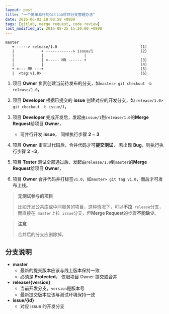 ```yaml
---
layout: post
title: "一个简单易行的Gitlab项目分支管理办法"
date: 2016-06-03 18:00:59 +0800
tags: [gitlab, merge request, code review]
last_modified_at: 2016-08-25 15:20:00 +0800
---
```



```
master
   + -----> release/1.0                                     (1)
   |            + ------------> issue/1                     (2)
   |            |                  |
   |            | <----- MR ------ +                        (3)
   |            |                                           (4)
   + <--- MR ---+                                           (5)
   |  <tag:v1.0>                                            (6)
```

<!--more-->

1. 项目 **Owner** 负责创建当前待发布的分支，如`master> git checkout -b release/1.0`，

2. 项目 **Developer** 根据已提交的 **issue** 创建对应的开发分支，如 `release/1.0> git checkout -b issue/1`，

3. 项目 **Developer** 完成开发后，发起由`issue/1`到`release/1.0`的**Merge Request**给项目 **Owner**，

   * 可并行开发 **issue**， 同样执行步骤 **2** ~ **3**

4. 项目 **Owner** 审查过代码后，合并代码才可**提交测试**， 若出现 **Bug**，则执行执行步骤 **2** ~**3**，

5. 项目 **Tester** 测试全部通过后，发起由`release/1.0`到`master`的**Merge Request**给项目 **Owner**，

6. 项目 **Owner** 合并代码并打标签`v1.0`，如`master> git tag v1.0`，而后才可发布上线。



> **无测试参与的项目**
>
> 比如开发公共库或中间服务的项目，这种情况下，可以**不拉**` release`分支，而直接在` master`上拉` issue`分支，但**Merge Request**的步骤**不能缺少**。



> **注意**
>
> 合并后的分支应删除掉。


## 分支说明

* **master**
  * 最新的提交版本应该与线上版本保持一致
  * 必须是 **Protected**， 仅限项目 Owner 提交或合并
* **release/{version}**
  * 当前开发分支，`version`是版本号
  * 最新提交版本应该与测试环境保持一致
* **issue/{id}**
  * 对应 issue 的开发分支
